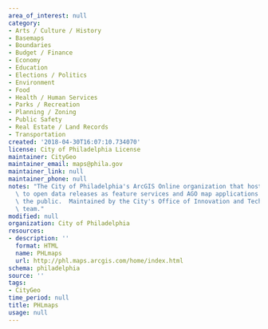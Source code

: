 ```yaml
---
area_of_interest: null
category:
- Arts / Culture / History
- Basemaps
- Boundaries
- Budget / Finance
- Economy
- Education
- Elections / Politics
- Environment
- Food
- Health / Human Services
- Parks / Recreation
- Planning / Zoning
- Public Safety
- Real Estate / Land Records
- Transportation
created: '2018-04-30T16:07:10.734070'
license: City of Philadelphia License
maintainer: CityGeo
maintainer_email: maps@phila.gov
maintainer_link: null
maintainer_phone: null
notes: "The City of Philadelphia's ArcGIS Online organization that hosts references\
  \ to open data releases as feature services and AGO map applications shared with\
  \ the public.  Maintained by the City's Office of Innovation and Technology's CityGeo\
  \ team."
modified: null
organization: City of Philadelphia
resources:
- description: ''
  format: HTML
  name: PHLmaps
  url: http://phl.maps.arcgis.com/home/index.html
schema: philadelphia
source: ''
tags:
- CityGeo
time_period: null
title: PHLmaps
usage: null
---
```

